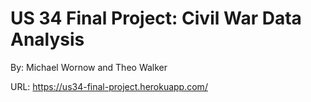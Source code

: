 # US 34 Final Project: Civil War Data Analysis

By: Michael Wornow and Theo Walker

URL: https://us34-final-project.herokuapp.com/
